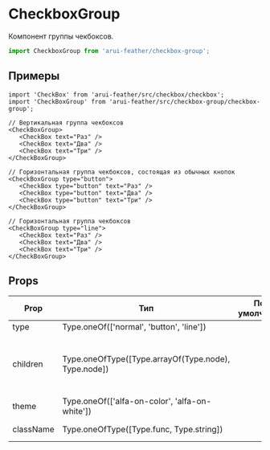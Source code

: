 # CheckboxGroup

Компонент группы чекбоксов.

```javascript
import CheckboxGroup from 'arui-feather/checkbox-group';
```

## Примеры


```
import 'CheckBox' from 'arui-feather/src/checkbox/checkbox';
import 'CheckBoxGroup' from 'arui-feather/src/checkbox-group/checkbox-group';

// Вертикальная группа чекбоксов
<CheckBoxGroup>
   <CheckBox text="Раз" />
   <CheckBox text="Два" />
   <CheckBox text="Три" />
</CheckBoxGroup>

// Горизонтальная группа чекбоксов, состоящая из обычных кнопок
<CheckBoxGroup type="button">
   <CheckBox type="button" text="Раз" />
   <CheckBox type="button" text="Два" />
   <CheckBox type="button" text="Три" />
</CheckBoxGroup>

// Горизонтальная группа чекбоксов
<CheckBoxGroup type="line">
   <CheckBox text="Раз" />
   <CheckBox text="Два" />
   <CheckBox text="Три" />
</CheckBoxGroup>
```



## Props


| Prop  | Тип  | По-умолчанию | Обязательный | Описание |
| ----- | ---- | ------------ | ------------ |----------|
| type | Type.oneOf(['normal', 'button', 'line']) |  |  | Тип компонента |
| children | Type.oneOfType([Type.arrayOf(Type.node), Type.node]) |  |  | Дочерние элементы `CheckBoxGroup`, как правило, компоненты `CheckBox` |
| theme | Type.oneOf(['alfa-on-color', 'alfa-on-white']) |  |  | Тема компонента |
| className | Type.oneOfType([Type.func, Type.string]) |  |  | Дополнительный класс |











